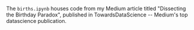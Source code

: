 The `births.ipynb` houses code from my Medium article titled "Dissecting the Birthday Paradox", published in TowardsDataScience -- Medium's top datascience publication.
